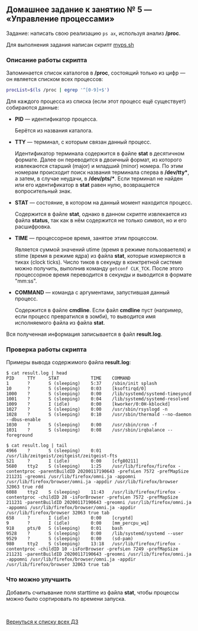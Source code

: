 ## Домашнее задание к занятию № 5 — «Управление процессами»    <!-- omit in toc -->

Задание: написать свою реализацию `ps ax`, используя анализ **/proc**.

Для выполнения задания написан скрипт [myps.sh](myps.sh)

### Описание работы скрипта

Запоминается список каталогов в **/proc**, состоящий только из цифр — он является списком всех процессов:

```bash
procList=$(ls /proc | egrep '^[0-9]+$')
```

Для каждого процесса из списка (если этот процесс ещё существует) собираются данные:

- **PID** — идентификатор процесса.
    
    Берётся из названия каталога.

- **TTY** — терминал, с которым связан данный процесс.

    Идентификатор терминала содержится в файле **stat** в десятичном формате. Далее он переводится в двоичный формат, из которого извлекаются старший (major) и младший (minor) номера. По этим номерам происходит поиск названия терминала сперва в **/dev/tty\***, а затем, в случае неудачи, в **/dev/pts/\***. Если терминал не найден или его идентификатор в **stat** равен нулю, возвращается вопросительный знак.

- **STAT** — состояние, в котором на данный момент находится процесс.
    
    Содержится в файле **stat**, однако в данном скрипте извлекается из файла **status**, так как в нём содержится не только символ, но и его расшифровка.

- **TIME** — процессорное время, занятое этим процессом.

    Является суммой значений utime (время в режиме пользоваетеля) и stime (время в режиме ядра) из файла **stat**, которые измеряются в тиках (clock ticks). Число тиков в секунду в конктретной системе можно получить, выполнив команду `getconf CLK_TCK`. После этого процессорное время переводится в секунды и выводится в формате "mm:ss".

- **COMMAND** — команда с аргументами, запустившая данный процесс.

    Содержится в файле **cmdline**. Если файл **cmdline** пуст (например, если процесс превратился в зомби), то выводится имя исполняемого файла из файла **stat**.

Вся полученная информация записывается в файл **result.log**.

### Проверка работы скрипта

Примеры вывода содержимого файла **result.log**:

```console
$ cat result.log | head
PID     TTY     STAT            TIME    COMMAND
1       ?       S (sleeping)    5:37    /sbin/init splash
10      ?       S (sleeping)    0:03    [ksoftirqd/0]
1000    ?       S (sleeping)    0:00    /lib/systemd/systemd-timesyncd
1001    ?       S (sleeping)    0:04    /lib/systemd/systemd-resolved
1009    ?       I (idle)        0:00    [kworker/0:0H-kblockd]
1027    ?       S (sleeping)    0:00    /usr/sbin/rsyslogd -n
1028    ?       S (sleeping)    0:10    /usr/sbin/thermald --no-daemon --dbus-enable
1030    ?       S (sleeping)    0:00    /usr/sbin/cron -f
1031    ?       S (sleeping)    0:08    /usr/sbin/irqbalance --foreground
```

```console
$ cat result.log | tail
4966    ?       S (sleeping)    0:01    /usr/lib/zeitgeist/zeitgeist/zeitgeist-fts
521     ?       I (idle)        0:00    [cfg80211]
5680    tty2    S (sleeping)    1:25    /usr/lib/firefox/firefox -contentproc -parentBuildID 20200117190643 -prefsLen 7572 -prefMapSize 211231 -greomni /usr/lib/firefox/omni.ja -appomni /usr/lib/firefox/browser/omni.ja -appdir /usr/lib/firefox/browser 32063 true rdd
6088    tty2    S (sleeping)    11:43   /usr/lib/firefox/firefox -contentproc -childID 28 -isForBrowser -prefsLen 7572 -prefMapSize 211231 -parentBuildID 20200117190643 -greomni /usr/lib/firefox/omni.ja -appomni /usr/lib/firefox/browser/omni.ja -appdir /usr/lib/firefox/browser 32063 true tab
658     ?       I (idle)        0:00    [cryptd]
9       ?       I (idle)        0:00    [mm_percpu_wq]
918     pts/0   S (sleeping)    0:01    bash
9528    ?       S (sleeping)    0:00    /lib/systemd/systemd --user
9529    ?       S (sleeping)    0:00    (sd-pam)
980     tty2    S (sleeping)    13:18   /usr/lib/firefox/firefox -contentproc -childID 10 -isForBrowser -prefsLen 7249 -prefMapSize 211231 -parentBuildID 20200117190643 -greomni /usr/lib/firefox/omni.ja -appomni /usr/lib/firefox/browser/omni.ja -appdir /usr/lib/firefox/browser 32063 true tab
```

### Что можно улучшить

Добавить считывание поля starttime из файла **stat**, чтобы процессы можно было сортировать по времени запуска.

<br/>

[Вернуться к списку всех ДЗ](../README.md)